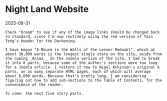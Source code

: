# Night Land Website

2025-08-31

    Check "Dream" to see if any of the image links should be changed back to standard, since I'm now routinely using the red version of Tais Teng's header for the Darkening.

    I have begun "A Mouse in the Walls of the Lesser Redoubt", which at about 38,000 words is the longest single story on the site, aside from the coming _Anima._ In the Joomla version of the site, I had to break it into 8 parts, because some of the author's sections were too long for a Joomla article. I restore it now to Nigel Atkinson's original 6 parts, on as many separate HTML pages, each of which will average about 6,000 words. Because that's pretty long, I am considering figuring out how to add sub-sections to the Table of Contents, for the convenience of the reader.

    To come: the next five story parts.



